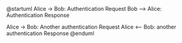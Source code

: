 @startuml
Alice -> Bob: Authentication Request
Bob --> Alice: Authentication Response

Alice -> Bob: Another authentication Request
Alice <-- Bob: another authentication Response
@enduml


